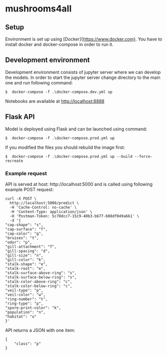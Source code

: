 # mushrooms4all

## Setup

Environment is set up using [Docker]{https://www.docker.com}.
You have to install docker and docker-compose in order to run it.

## Development environment

Development environment consists of jupyter server where we can develop the models. In order to start the jupyter server change directory to the main one and run following command:

    $  docker-compose -f .\docker-compose.dev.yml up

Notebooks are available at [http://localhost:8888](http://localhost:8888)

## Flask API

Model is deployed using Flask and can be launched using command:

    $  docker-compose -f .\docker-compose.prod.yml up

If you modified the files you should rebuild the image first:

    $  docker-compose -f .\docker-compose.prod.yml up --build --force-recreate

### Example request

API is served at host: http://localhost:5000 and is called using following example POST request:

    curl -X POST \
      http://localhost:5000/predict \
      -H 'Cache-Control: no-cache' \
      -H 'Content-Type: application/json' \
      -H 'Postman-Token: 5c70dcc7-15c9-40b3-b677-b08df049a661' \
      -d '{
    "cap-shape": "s",
    "cap-surface": "f",
    "cap-color": "g",
    "bruises": "t",
    "odor": "p",
    "gill-attachment": "f",
    "gill-spacing": "d",
    "gill-size": "n",
    "gill-color": "k",
    "stalk-shape": "e",
    "stalk-root": "e",
    "stalk-surface-above-ring": "s",
    "stalk-surface-below-ring": "s",
    "stalk-color-above-ring": "c",
    "stalk-color-below-ring": "c",
    "veil-type": "p",
    "veil-color": "w",
    "ring-number": "t",
    "ring-type": "p",
    "spore-print-color": "k",
    "population": "n",
    "habitat": "u"
    }'

API returns a JSON with one item:

    {
        "class": "p"
    }